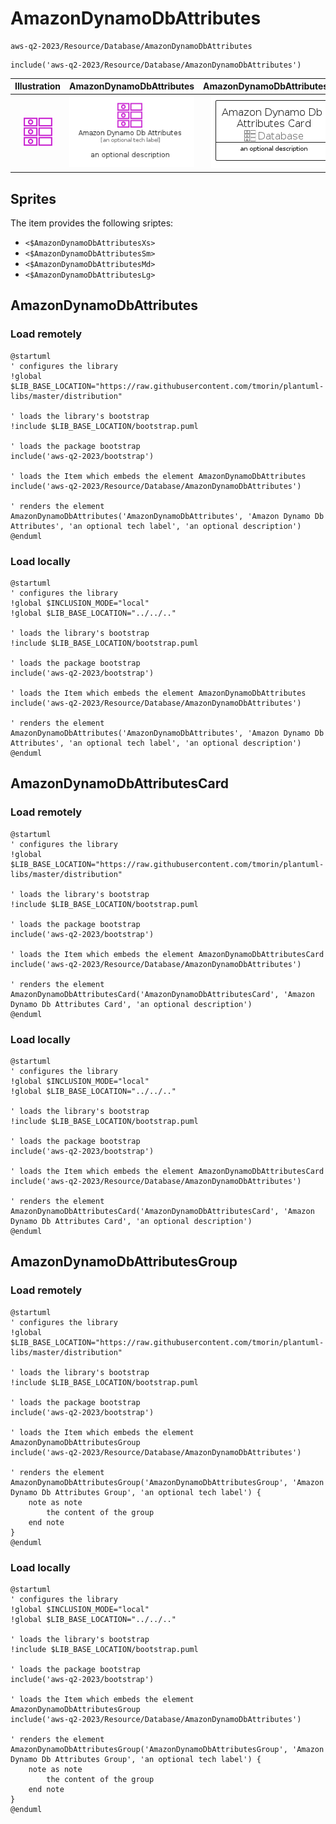 # AmazonDynamoDbAttributes


```text
aws-q2-2023/Resource/Database/AmazonDynamoDbAttributes
```

```text
include('aws-q2-2023/Resource/Database/AmazonDynamoDbAttributes')
```



| Illustration | AmazonDynamoDbAttributes | AmazonDynamoDbAttributesCard | AmazonDynamoDbAttributesGroup |
| :---: | :---: | :---: | :---: |
| ![illustration for Illustration](../../../aws-q2-2023/Resource/Database/AmazonDynamoDbAttributes.png) | ![illustration for AmazonDynamoDbAttributes](../../../aws-q2-2023/Resource/Database/AmazonDynamoDbAttributes.Local.png) | ![illustration for AmazonDynamoDbAttributesCard](../../../aws-q2-2023/Resource/Database/AmazonDynamoDbAttributesCard.Local.png) | ![illustration for AmazonDynamoDbAttributesGroup](../../../aws-q2-2023/Resource/Database/AmazonDynamoDbAttributesGroup.Local.png) |



## Sprites
The item provides the following sriptes:

- `<$AmazonDynamoDbAttributesXs>`
- `<$AmazonDynamoDbAttributesSm>`
- `<$AmazonDynamoDbAttributesMd>`
- `<$AmazonDynamoDbAttributesLg>`





## AmazonDynamoDbAttributes

### Load remotely
```plantuml
@startuml
' configures the library
!global $LIB_BASE_LOCATION="https://raw.githubusercontent.com/tmorin/plantuml-libs/master/distribution"

' loads the library's bootstrap
!include $LIB_BASE_LOCATION/bootstrap.puml

' loads the package bootstrap
include('aws-q2-2023/bootstrap')

' loads the Item which embeds the element AmazonDynamoDbAttributes
include('aws-q2-2023/Resource/Database/AmazonDynamoDbAttributes')

' renders the element
AmazonDynamoDbAttributes('AmazonDynamoDbAttributes', 'Amazon Dynamo Db Attributes', 'an optional tech label', 'an optional description')
@enduml
```

### Load locally
```plantuml
@startuml
' configures the library
!global $INCLUSION_MODE="local"
!global $LIB_BASE_LOCATION="../../.."

' loads the library's bootstrap
!include $LIB_BASE_LOCATION/bootstrap.puml

' loads the package bootstrap
include('aws-q2-2023/bootstrap')

' loads the Item which embeds the element AmazonDynamoDbAttributes
include('aws-q2-2023/Resource/Database/AmazonDynamoDbAttributes')

' renders the element
AmazonDynamoDbAttributes('AmazonDynamoDbAttributes', 'Amazon Dynamo Db Attributes', 'an optional tech label', 'an optional description')
@enduml
```

## AmazonDynamoDbAttributesCard

### Load remotely
```plantuml
@startuml
' configures the library
!global $LIB_BASE_LOCATION="https://raw.githubusercontent.com/tmorin/plantuml-libs/master/distribution"

' loads the library's bootstrap
!include $LIB_BASE_LOCATION/bootstrap.puml

' loads the package bootstrap
include('aws-q2-2023/bootstrap')

' loads the Item which embeds the element AmazonDynamoDbAttributesCard
include('aws-q2-2023/Resource/Database/AmazonDynamoDbAttributes')

' renders the element
AmazonDynamoDbAttributesCard('AmazonDynamoDbAttributesCard', 'Amazon Dynamo Db Attributes Card', 'an optional description')
@enduml
```

### Load locally
```plantuml
@startuml
' configures the library
!global $INCLUSION_MODE="local"
!global $LIB_BASE_LOCATION="../../.."

' loads the library's bootstrap
!include $LIB_BASE_LOCATION/bootstrap.puml

' loads the package bootstrap
include('aws-q2-2023/bootstrap')

' loads the Item which embeds the element AmazonDynamoDbAttributesCard
include('aws-q2-2023/Resource/Database/AmazonDynamoDbAttributes')

' renders the element
AmazonDynamoDbAttributesCard('AmazonDynamoDbAttributesCard', 'Amazon Dynamo Db Attributes Card', 'an optional description')
@enduml
```

## AmazonDynamoDbAttributesGroup

### Load remotely
```plantuml
@startuml
' configures the library
!global $LIB_BASE_LOCATION="https://raw.githubusercontent.com/tmorin/plantuml-libs/master/distribution"

' loads the library's bootstrap
!include $LIB_BASE_LOCATION/bootstrap.puml

' loads the package bootstrap
include('aws-q2-2023/bootstrap')

' loads the Item which embeds the element AmazonDynamoDbAttributesGroup
include('aws-q2-2023/Resource/Database/AmazonDynamoDbAttributes')

' renders the element
AmazonDynamoDbAttributesGroup('AmazonDynamoDbAttributesGroup', 'Amazon Dynamo Db Attributes Group', 'an optional tech label') {
    note as note
        the content of the group
    end note
}
@enduml
```

### Load locally
```plantuml
@startuml
' configures the library
!global $INCLUSION_MODE="local"
!global $LIB_BASE_LOCATION="../../.."

' loads the library's bootstrap
!include $LIB_BASE_LOCATION/bootstrap.puml

' loads the package bootstrap
include('aws-q2-2023/bootstrap')

' loads the Item which embeds the element AmazonDynamoDbAttributesGroup
include('aws-q2-2023/Resource/Database/AmazonDynamoDbAttributes')

' renders the element
AmazonDynamoDbAttributesGroup('AmazonDynamoDbAttributesGroup', 'Amazon Dynamo Db Attributes Group', 'an optional tech label') {
    note as note
        the content of the group
    end note
}
@enduml
```

